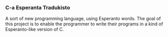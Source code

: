 ### C-a Esperanta Tradukisto
A sort of new programming language, using Esperanto words. The goal of this project is to enable the programmer to write their programs in a kind of Esperanto-like version of C.
